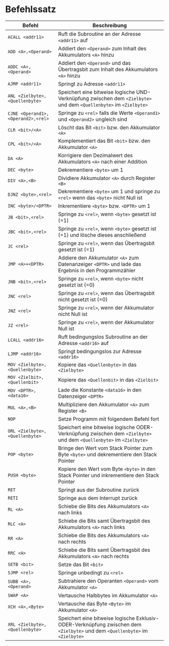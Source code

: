 
# Befehlssatz #

| Befehl     | Beschreibung                                     |
|------------|--------------------------------------------------|
| `ACALL <addr11>` | Ruft die Subroutine an der Adresse `<addr11>` auf |
| `ADD <A>,<Operand>` | Addiert den `<Operand>` zum Inhalt des Akkumulators `<A>` hinzu |
| `ADDC <A>,<Operand>` | Addiert den `<Operand>` und das Übertragsbit zum Inhalt des Akkumulators `<A>` hinzu |
| `AJMP <addr11>` | Springt zu Adresse `<addr11>` |
| `ANL <Zielbyte>,<Quellenbyte>` | Speichert eine bitweise logische UND-Verknüpfung zwischen dem `<Zielbyte>` und dem `<Quellenbyte>` im `<Zielbyte>` | 
| `CJNE <Operand1>,<Operand2>,<rel>` | Springe zu `<rel>` falls die Werte `<Operand1>` und `<Operand2>` ungleich sind |
| `CLR <bit>/<A>` | Löscht das Bit `<bit>` bzw. den Akkumulator `<A>` |
| `CPL <bit>/<A>` | Komplementiert das Bit `<bit>` bzw. den Akkumulator `<A>` |
| `DA <A>` | Korrigiere den Dezimalwert des Akkumulators `<A>` nach einer Addition |
| `DEC <byte>` | Dekrementiere `<byte>` um 1 |
| `DIV <A>,<B>` | Dividiere Akkumulator `<A>` durch Register `<B>` |
| `DJNZ <byte>,<rel>` | Dekrementiere `<byte>` um 1 und springe zu `<rel>` wenn das `<byte>` nicht Null ist |
| `INC <byte>/<DPTR>` | Inkrementiere `<byte>` bzw. `<DPTR>` um 1 |
| `JB <bit>,<rel>` | Springe zu `<rel>`, wenn `<byte>` gesetzt ist (=1) |
| `JBC <bit>,<rel>` | Springe zu `<rel>`, wenn `<byte>` gesetzt ist (=1) und lösche dieses anschließend |
| `JC <rel>` | Springe zu `<rel>`, wenn das Übertragsbit gesetzt ist (=1) |
| `JMP <A>+<DPTR>` | Addiere den Akkumulator `<A>` zum Datenanzeiger `<DPTR>` und lade das Ergebnis in den Programmzähler |
| `JNB <bit>,<rel>` | Springe zu `<rel>`, wenn `<byte>` nicht gesetzt ist (=0) |
| `JNC <rel>` | Springe zu `<rel>`, wenn das Übertragsbit nicht gesetzt ist (=0) |
| `JNZ <rel>` | Springe zu `<rel>`, wenn der Akkumulator nicht Null ist |
| `JZ <rel>` | Springe zu `<rel>`, wenn der Akkumulator Null ist |
| `LCALL <addr16>` | Ruft bedingungslos Subroutine an der Adresse `<addr16>` auf |
| `LJMP <addr16>` | Springt bedingungslos zur Adresse `<addr16>` |
| `MOV <Zielbyte>,<Quellenbyte>` | Kopiere das `<Quellenbyte>` in das `<Zielbyte>` |
| `MOV <Zielbit>,<Quellenbit>` | Kopiere das `<Quellenbit>` in das `<Zielbit>` |
| `MOV <DPTR>,<data16>` | Lade die Konstante `<data16>` in den Datenzeiger `<DPTR>` |
| `MUL <A>,<B>` | Multipliziere den Akkumulator `<A>` zum Register `<B>` |
| `NOP` | Setze Programm mit folgendem Befehl fort |
| `ORL <Zielbyte>,<Quellenbyte>` | Speichert eine bitweise logische ODER-Verknüpfung zwischen dem `<Zielbyte>` und dem `<Quellenbyte>` im `<Zielbyte>` |
| `POP <byte>` | Bringe den Wert vom Stack Pointer zum Byte `<byte>` und dekrementiere den Stack Pointer |
| `PUSH <byte>` | Kopiere den Wert vom Byte `<byte>` in den Stack Pointer und inkrementiere den Stack Pointer |
| `RET` | Springt aus der Subroutine zurück |
| `RETI` | Springe aus dem Interrupt zurück |
| `RL <A>` | Schiebe die Bits des Akkumulators `<A>` nach links |
| `RLC <A>` | Schiebe die Bits samt Übertragsbit des Akkumulators `<A>` nach links |
| `RR <A>` | Schiebe die Bits des Akkumulators `<A>` nach rechts |
| `RRC <A>` | Schiebe die Bits samt Übertragsbit des Akkumulators `<A>` nach rechts |
| `SETB <bit>` | Setze das Bit `<bit>` |
| `SJMP <rel>` | Springe unbedingt zu `<rel>` |
| `SUBB <A>,<Operand>` | Subtrahiere den Operanten `<Operand>` vom Akkumulator `<A>` |
| `SWAP <A>` | Vertausche Halbbytes im Akkumulator `<A>` |
| `XCH <A>,<Byte>` | Vertausche das Byte `<Byte>` im Akkumulator `<A>` |
| `XRL <Zielbyte>,<Quellenbyte>` | Speichert eine bitweise logische Exklusiv-ODER-Verknüpfung zwischen dem `<Zielbyte>` und dem `<Quellenbyte>` im `<Zielbyte>` |


